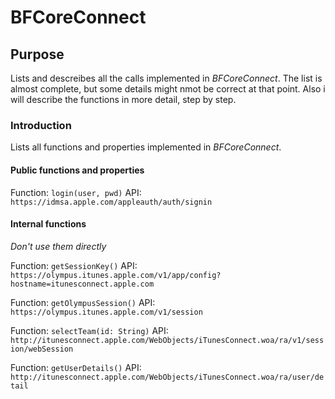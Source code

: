 #  BFCoreConnect

## Purpose
Lists and descreibes all the calls implemented in *BFCoreConnect*.
The list is almost complete, but some details might nmot be correct at that point.
Also i will describe the functions in more detail, step by step.

### Introduction
Lists all functions and properties implemented in *BFCoreConnect*.

#### Public functions and properties

Function: `login(user, pwd)`
API: `https://idmsa.apple.com/appleauth/auth/signin`


#### Internal functions
*Don't use them directly*

Function: `getSessionKey()`
API: `https://olympus.itunes.apple.com/v1/app/config?hostname=itunesconnect.apple.com`

Function: `getOlympusSession()`
API: `https://olympus.itunes.apple.com/v1/session`

Function: `selectTeam(id: String)`
API: `http://itunesconnect.apple.com/WebObjects/iTunesConnect.woa/ra/v1/session/webSession`

Function: `getUserDetails()`
API: `http://itunesconnect.apple.com/WebObjects/iTunesConnect.woa/ra/user/detail`

